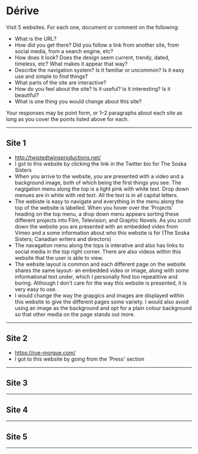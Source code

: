 # Dérive

Visit 5 websites. For each one, document or comment on the following:
* What is the URL?
* How did you get there? Did you follow a link from another site, from social media, from a search engine, etc?
* How does it look? Does the design seem current, trendy, dated, timeless, etc? What makes it appear that way?
* Describe the navigation system? Is it familiar or uncommon? Is it easy use and simple to find things?
* What parts of the site are interactive?
* How do you feel about the site? Is it useful? Is it interesting? Is it beautiful?
* What is one thing you would change about this site?

Your responses may be point form, or 1–2 paragraphs about each site as long as you cover the points listed above for each.

---
## Site 1
- http://twistedtwinsproductions.net/
- I got to this website by clicking the link in the Twitter bio for The Soska Sisters
- When you arrive to the website, you are presented with a video and a background image, both of which being the first things you see. The nagigation menu along the top is a light pink with white text. Drop down menues are in white with red text. All the text is in all capital letters.
- The webiste is easy to navigate and everything in the menu along the top of the website is labelled. When you hover over the 'Projects' heading on the top menu, a drop down menu appears sorting these different projects into Film, Television, and Graphic Novels. As you scroll down the website you are presented with an embedded video from Vimeo and a some information about who this website is for (The Soska Sisters; Canadian writers and directors)
- The navagation menu along the tops is interative and also has links to social media in the top right corner. There are also videos within this website that the user is able to view.
- The website layout is common and each different page on the website shares the same layout- an embedded video or image, along with some informational text under, which I personally find too repeatitive and boring. Although I don't care for the way this website is presented, it is very easy to use.
- I would change the way the grapgics and images are displayed within this website to give the different pages some variety. I would also avoid using an image as the background and opt for a plain colour background so that other media on the page stands out more.

---
## Site 2
- https://rue-morgue.com/
- I got to this website by going from the 'Press' section 



---
## Site 3




---
## Site 4




---
## Site 5




---
